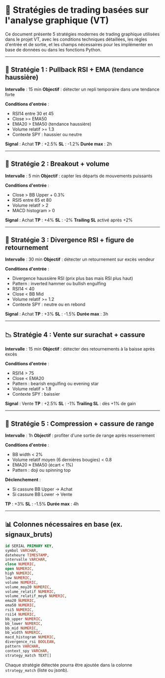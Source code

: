 # 📘 Stratégies de trading basées sur l'analyse graphique (VT)

Ce document présente 5 stratégies modernes de trading graphique utilisées dans le projet VT, avec les conditions techniques détaillées, les règles d'entrée et de sortie, et les champs nécessaires pour les implémenter en base de données ou dans les fonctions Python.

---

## 🎯 Stratégie 1 : Pullback RSI + EMA (tendance haussière)

**Intervalle** : 15 min
**Objectif** : détecter un repli temporaire dans une tendance forte

**Conditions d'entrée** :

* RSI14 entre 30 et 45
* Close >= EMA50
* EMA20 > EMA50 (tendance haussière)
* Volume relatif >= 1.3
* Contexte SPY : haussier ou neutre

**Signal** : Achat
**TP** : +2.5%
**SL** : -1.2%
**Durée max** : 2h

---

## 🚀 Stratégie 2 : Breakout + volume

**Intervalle** : 5 min
**Objectif** : capter les départs de mouvements puissants

**Conditions d'entrée** :

* Close > BB Upper + 0.3%
* RSI5 entre 65 et 80
* Volume relatif > 2
* MACD histogram > 0

**Signal** : Achat
**TP** : +4%
**SL** : -2%
**Trailing SL** activé après +2%

---

## 🧠 Stratégie 3 : Divergence RSI + figure de retournement

**Intervalle** : 30 min
**Objectif** : détecter un retournement sur excès vendeur

**Conditions d'entrée** :

* Divergence haussière RSI (prix plus bas mais RSI plus haut)
* Pattern : inverted hammer ou bullish engulfing
* RSI14 < 40
* Close < BB Mid
* Volume relatif >= 1.2
* Contexte SPY : neutre ou en rebond

**Signal** : Achat
**TP** : +3%
**SL** : -1.5%
**Durée max** : 3h

---

## 📉 Stratégie 4 : Vente sur surachat + cassure

**Intervalle** : 15 min
**Objectif** : détecter des retournements à la baisse après excès

**Conditions d'entrée** :

* RSI14 > 75
* Close < EMA20
* Pattern : bearish engulfing ou evening star
* Volume relatif > 1.8
* Contexte SPY : baissier

**Signal** : Vente
**TP** : +2.5%
**SL** : -1%
**Trailing SL** : dès +1% de gain

---

## 🔁 Stratégie 5 : Compression + cassure de range

**Intervalle** : 1h
**Objectif** : profiter d'une sortie de range après resserrement

**Conditions d'entrée** :

* BB width < 2%
* Volume relatif moyen (6 dernières bougies) < 0.8
* EMA20 ≈ EMA50 (écart < 1%)
* Pattern : doji ou spinning top

**Déclenchement** :

* Si cassure BB Upper → Achat
* Si cassure BB Lower → Vente

**TP** : +3%
**SL** : -1.5%
**Durée max** : 4h

---

## 📊 Colonnes nécessaires en base (ex. signaux\_bruts)

```sql
id SERIAL PRIMARY KEY,
symbol VARCHAR,
dateheure TIMESTAMP,
intervalle VARCHAR,
close NUMERIC,
open NUMERIC,
high NUMERIC,
low NUMERIC,
volume NUMERIC,
volume_moy20 NUMERIC,
volume_relatif NUMERIC,
volume_relatif_moy6 NUMERIC,
ema20 NUMERIC,
ema50 NUMERIC,
rsi5 NUMERIC,
rsi14 NUMERIC,
bb_upper NUMERIC,
bb_lower NUMERIC,
bb_mid NUMERIC,
bb_width NUMERIC,
macd_histogram NUMERIC,
divergence_rsi BOOLEAN,
pattern VARCHAR,
context_spy VARCHAR,
strategy_match TEXT[]
```

Chaque stratégie détectée pourra être ajoutée dans la colonne `strategy_match` (liste ou jsonb).
